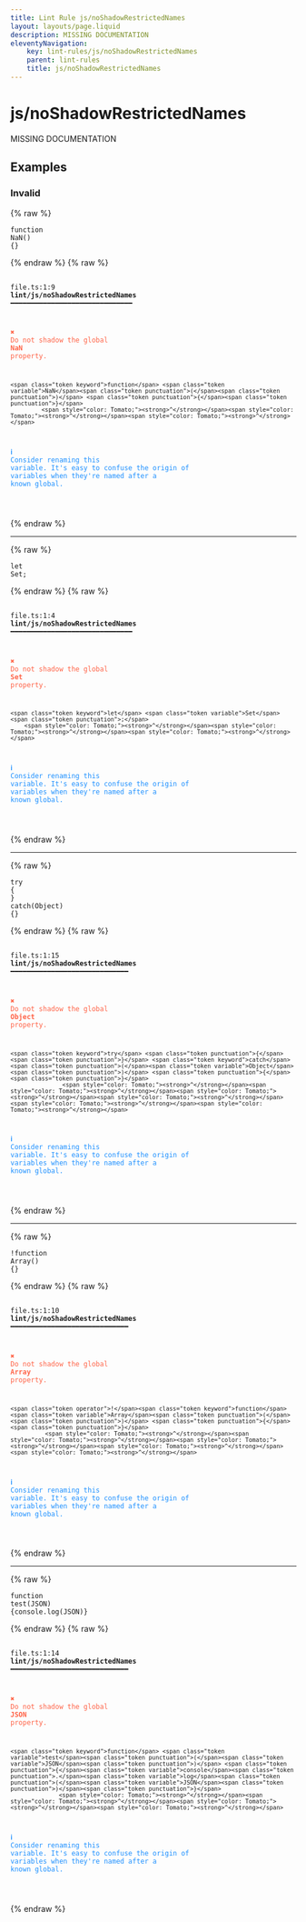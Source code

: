 ```yaml
---
title: Lint Rule js/noShadowRestrictedNames
layout: layouts/page.liquid
description: MISSING DOCUMENTATION
eleventyNavigation:
	key: lint-rules/js/noShadowRestrictedNames
	parent: lint-rules
	title: js/noShadowRestrictedNames
---
```


# js/noShadowRestrictedNames

MISSING DOCUMENTATION

<!-- EVERYTHING BELOW IS AUTOGENERATED. SEE SCRIPTS FOLDER FOR UPDATE SCRIPTS hash(e70a856561987f0c2b7849681e888772379a734e) -->

## Examples
### Invalid
{% raw %}<pre class="language-text"><code class="language-text"><span class="token keyword">function</span> <span class="token variable">NaN</span><span class="token punctuation">(</span><span class="token punctuation">)</span> <span class="token punctuation">{</span><span class="token punctuation">}</span></code></pre>{% endraw %}
{% raw %}<pre class="language-text"><code class="language-text">
 <span style="text-decoration-style: dotted;">file.ts:1:9</span> <strong>lint/js/noShadowRestrictedNames</strong> ━━━━━━━━━━━━━━━━━━━━━━━━━━━━━━

  <strong><span style="color: Tomato;">✖ </span></strong><span style="color: Tomato;">Do not shadow the global </span><span style="color: Tomato;"><strong>NaN</strong></span><span style="color: Tomato;"> property.</span>

    <span class="token keyword">function</span> <span class="token variable">NaN</span><span class="token punctuation">(</span><span class="token punctuation">)</span> <span class="token punctuation">{</span><span class="token punctuation">}</span>
             <span style="color: Tomato;"><strong>^</strong></span><span style="color: Tomato;"><strong>^</strong></span><span style="color: Tomato;"><strong>^</strong></span>

  <strong><span style="color: DodgerBlue;">ℹ </span></strong><span style="color: DodgerBlue;">Consider renaming this variable. It&apos;s easy to confuse the origin of</span>
    <span style="color: DodgerBlue;">variables when they&apos;re named after a known global.</span>

</code></pre>{% endraw %}

---------------

{% raw %}<pre class="language-text"><code class="language-text"><span class="token keyword">let</span> <span class="token variable">Set</span><span class="token punctuation">;</span></code></pre>{% endraw %}
{% raw %}<pre class="language-text"><code class="language-text">
 <span style="text-decoration-style: dotted;">file.ts:1:4</span> <strong>lint/js/noShadowRestrictedNames</strong> ━━━━━━━━━━━━━━━━━━━━━━━━━━━━━━

  <strong><span style="color: Tomato;">✖ </span></strong><span style="color: Tomato;">Do not shadow the global </span><span style="color: Tomato;"><strong>Set</strong></span><span style="color: Tomato;"> property.</span>

    <span class="token keyword">let</span> <span class="token variable">Set</span><span class="token punctuation">;</span>
        <span style="color: Tomato;"><strong>^</strong></span><span style="color: Tomato;"><strong>^</strong></span><span style="color: Tomato;"><strong>^</strong></span>

  <strong><span style="color: DodgerBlue;">ℹ </span></strong><span style="color: DodgerBlue;">Consider renaming this variable. It&apos;s easy to confuse the origin of</span>
    <span style="color: DodgerBlue;">variables when they&apos;re named after a known global.</span>

</code></pre>{% endraw %}

---------------

{% raw %}<pre class="language-text"><code class="language-text"><span class="token keyword">try</span> <span class="token punctuation">{</span>  <span class="token punctuation">}</span> <span class="token keyword">catch</span><span class="token punctuation">(</span><span class="token variable">Object</span><span class="token punctuation">)</span> <span class="token punctuation">{</span><span class="token punctuation">}</span></code></pre>{% endraw %}
{% raw %}<pre class="language-text"><code class="language-text">
 <span style="text-decoration-style: dotted;">file.ts:1:15</span> <strong>lint/js/noShadowRestrictedNames</strong> ━━━━━━━━━━━━━━━━━━━━━━━━━━━━━

  <strong><span style="color: Tomato;">✖ </span></strong><span style="color: Tomato;">Do not shadow the global </span><span style="color: Tomato;"><strong>Object</strong></span><span style="color: Tomato;"> property.</span>

    <span class="token keyword">try</span> <span class="token punctuation">{</span>  <span class="token punctuation">}</span> <span class="token keyword">catch</span><span class="token punctuation">(</span><span class="token variable">Object</span><span class="token punctuation">)</span> <span class="token punctuation">{</span><span class="token punctuation">}</span>
                   <span style="color: Tomato;"><strong>^</strong></span><span style="color: Tomato;"><strong>^</strong></span><span style="color: Tomato;"><strong>^</strong></span><span style="color: Tomato;"><strong>^</strong></span><span style="color: Tomato;"><strong>^</strong></span><span style="color: Tomato;"><strong>^</strong></span>

  <strong><span style="color: DodgerBlue;">ℹ </span></strong><span style="color: DodgerBlue;">Consider renaming this variable. It&apos;s easy to confuse the origin of</span>
    <span style="color: DodgerBlue;">variables when they&apos;re named after a known global.</span>

</code></pre>{% endraw %}

---------------

{% raw %}<pre class="language-text"><code class="language-text"><span class="token operator">!</span><span class="token keyword">function</span> <span class="token variable">Array</span><span class="token punctuation">(</span><span class="token punctuation">)</span> <span class="token punctuation">{</span><span class="token punctuation">}</span></code></pre>{% endraw %}
{% raw %}<pre class="language-text"><code class="language-text">
 <span style="text-decoration-style: dotted;">file.ts:1:10</span> <strong>lint/js/noShadowRestrictedNames</strong> ━━━━━━━━━━━━━━━━━━━━━━━━━━━━━

  <strong><span style="color: Tomato;">✖ </span></strong><span style="color: Tomato;">Do not shadow the global </span><span style="color: Tomato;"><strong>Array</strong></span><span style="color: Tomato;"> property.</span>

    <span class="token operator">!</span><span class="token keyword">function</span> <span class="token variable">Array</span><span class="token punctuation">(</span><span class="token punctuation">)</span> <span class="token punctuation">{</span><span class="token punctuation">}</span>
              <span style="color: Tomato;"><strong>^</strong></span><span style="color: Tomato;"><strong>^</strong></span><span style="color: Tomato;"><strong>^</strong></span><span style="color: Tomato;"><strong>^</strong></span><span style="color: Tomato;"><strong>^</strong></span>

  <strong><span style="color: DodgerBlue;">ℹ </span></strong><span style="color: DodgerBlue;">Consider renaming this variable. It&apos;s easy to confuse the origin of</span>
    <span style="color: DodgerBlue;">variables when they&apos;re named after a known global.</span>

</code></pre>{% endraw %}

---------------

{% raw %}<pre class="language-text"><code class="language-text"><span class="token keyword">function</span> <span class="token variable">test</span><span class="token punctuation">(</span><span class="token variable">JSON</span><span class="token punctuation">)</span> <span class="token punctuation">{</span><span class="token variable">console</span><span class="token punctuation">.</span><span class="token variable">log</span><span class="token punctuation">(</span><span class="token variable">JSON</span><span class="token punctuation">)</span><span class="token punctuation">}</span></code></pre>{% endraw %}
{% raw %}<pre class="language-text"><code class="language-text">
 <span style="text-decoration-style: dotted;">file.ts:1:14</span> <strong>lint/js/noShadowRestrictedNames</strong> ━━━━━━━━━━━━━━━━━━━━━━━━━━━━━

  <strong><span style="color: Tomato;">✖ </span></strong><span style="color: Tomato;">Do not shadow the global </span><span style="color: Tomato;"><strong>JSON</strong></span><span style="color: Tomato;"> property.</span>

    <span class="token keyword">function</span> <span class="token variable">test</span><span class="token punctuation">(</span><span class="token variable">JSON</span><span class="token punctuation">)</span> <span class="token punctuation">{</span><span class="token variable">console</span><span class="token punctuation">.</span><span class="token variable">log</span><span class="token punctuation">(</span><span class="token variable">JSON</span><span class="token punctuation">)</span><span class="token punctuation">}</span>
                  <span style="color: Tomato;"><strong>^</strong></span><span style="color: Tomato;"><strong>^</strong></span><span style="color: Tomato;"><strong>^</strong></span><span style="color: Tomato;"><strong>^</strong></span>

  <strong><span style="color: DodgerBlue;">ℹ </span></strong><span style="color: DodgerBlue;">Consider renaming this variable. It&apos;s easy to confuse the origin of</span>
    <span style="color: DodgerBlue;">variables when they&apos;re named after a known global.</span>

</code></pre>{% endraw %}
